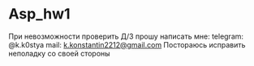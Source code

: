 # Asp_hw1
При невозможности проверить Д/З прошу написать мне:
telegram: @k.k0stya
mail: k.konstantin2212@gmail.com
Постораюсь исправить неполадку со своей стороны
